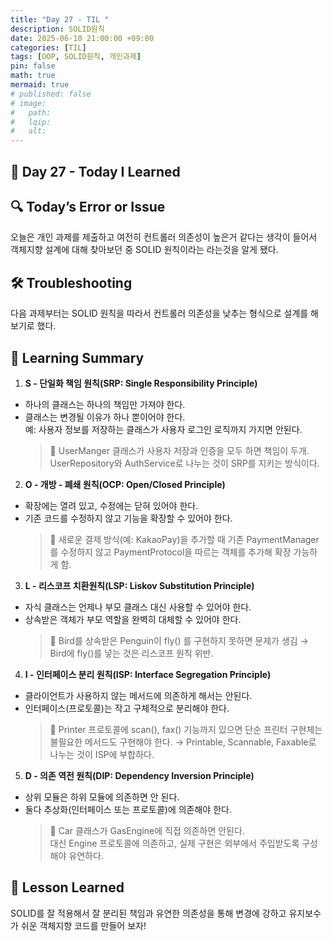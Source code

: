 ```yaml
---
title: "Day 27 - TIL "
description: SOLID원칙
date: 2025-06-10 21:00:00 +09:00
categories: [TIL]
tags: [OOP, SOLID원칙, 개인과제]
pin: false
math: true
mermaid: true
# published: false
# image:
#   path:
#   lqip: 
#   alt: 
---
```

 
## 📘 Day 27 - Today I Learned

## 🔍 Today’s Error or Issue
오늘은 개인 과제를 제출하고 여전히 컨트롤러 의존성이 높은거 같다는 생각이 들어서 객체지향 설계에 대해 찾아보던 중 SOLID 원칙이라는 라는것을 알게 됐다.

## 🛠️ Troubleshooting
다음 과제부터는 SOLID 원칙을 따라서 컨트롤러 의존성을 낮추는 형식으로 설계를 해보기로 했다.

## 📝 Learning Summary  
1. **S - 단일화 책임 원칙(SRP: Single Responsibility Principle)**
- 하나의 클래스는 하나의 책임만 가져야 한다.
- 클래스는 변경될 이유가 하나 뿐이어야 한다.  
예: 사용자 정보를 저장하는 클래스가 사용자 로그인 로직까지 가지면 안된다.
  > 📌 UserManger 클래스가 사용자 저장과 인증을 모두 하면 책임이 두개.
  UserRepository와 AuthService로 나누는 것이 SRP를 지키는 방식이다.

2. **O - 개방 - 폐쇄 원칙(OCP: Open/Closed Principle)**
- 확장에는 열려 있고, 수정에는 닫혀 있어야 한다.
- 기존 코드를 수정하지 않고 기능을 확장할 수 있어야 한다.
  > 📌 새로운 결제 방식(예: KakaoPay)을 추가할 때 기존 PaymentManager를 수정하지 않고 PaymentProtocol을 따르는 객체를 추가해 확장 가능하게 함.

3. **L - 리스코프 치환원칙(LSP: Liskov Substitution Principle)**
- 자식 클래스는 언제나 부모 클래스 대신 사용할 수 있어야 한다.
- 상속받은 객체가 부모 역할을 완벽히 대체할 수 있어야 한다.
  > 📌 Bird를 상속받은 Penguin이 fly() 를 구현하지 못하면 문제가 생김
  → Bird에 fly()를 넣는 것은 리스코프 원칙 위반.

4. **I - 인터페이스 분리 원칙(ISP: Interface Segregation Principle)**
- 클라이언트가 사용하지 않는 메서드에 의존하게 해서는 안된다.
- 인터페이스(프로토콜)는 작고 구체적으로 분리해야 한다.
  > 📌 Printer 프로토콜에 scan(), fax() 기능까지 있으면 단순 프린터 구현체는 불필요한 메서드도 구현해야 한다. →
  Printable, Scannable, Faxable로 나누는 것이 ISP에 부합하다.

5. **D - 의존 역전 원칙(DIP: Dependency Inversion Principle)**
- 상위 모듈은 하위 모듈에 의존하면 안 된다.
- 둘다 추상화(인터페이스 또는 프로토콜)에 의존해야 한다.
  > 📌 Car 클래스가 GasEngine에 직접 의존하면 안된다.  
  대신 Engine 프로토콜에 의존하고, 실제 구현은 외부에서 주입받도록 구성해야 유연하다. 
  
## 📘 Lesson Learned
SOLID를 잘 적용해서 잘 분리된 책임과 유연한 의존성을 통해 변경에 강하고 유지보수가 쉬운 객체지향 코드를 만들어 보자!